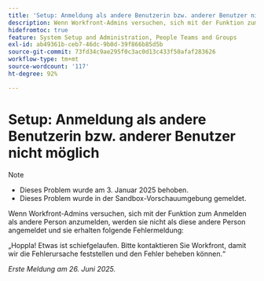 ```yaml
---
title: 'Setup: Anmeldung als andere Benutzerin bzw. anderer Benutzer nicht möglich'
description: Wenn Workfront-Admins versuchen, sich mit der Funktion zum Anmelden als andere Person anzumelden, werden sie nicht als diese andere Person angemeldet und sie erhalten eine Fehlermeldung.
hidefromtoc: true
feature: System Setup and Administration, People Teams and Groups
exl-id: ab49361b-ceb7-46dc-9b0d-39f866b85d5b
source-git-commit: 73fd34c9ae295f0c3ac0d13c433f50afaf283626
workflow-type: tm+mt
source-wordcount: '117'
ht-degree: 92%

---
```


# Setup: Anmeldung als andere Benutzerin bzw. anderer Benutzer nicht möglich

>[!NOTE]
>
>* Dieses Problem wurde am 3. Januar 2025 behoben.
>* Dieses Problem wurde in der Sandbox-Vorschauumgebung gemeldet.

Wenn Workfront-Admins versuchen, sich mit der Funktion zum Anmelden als andere Person anzumelden, werden sie nicht als diese andere Person angemeldet und sie erhalten folgende Fehlermeldung:

„Hoppla! Etwas ist schiefgelaufen. Bitte kontaktieren Sie Workfront, damit wir die Fehlerursache feststellen und den Fehler beheben können.“

_Erste Meldung am 26. Juni 2025._
